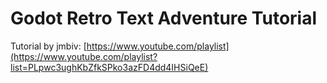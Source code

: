 # Godot Retro Text Adventure Tutorial

Tutorial by jmbiv: [https://www.youtube.com/playlist](https://www.youtube.com/playlist?list=PLpwc3ughKbZfkSPko3azFD4dd4IHSiQeE)
